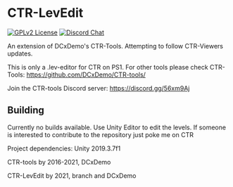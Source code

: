 # CTR-LevEdit

[![GPLv2 License](https://img.shields.io/badge/License-GPL%20v2-green.svg)](https://opensource.org/licenses/GPL-2.0)
[![Discord Chat](https://img.shields.io/discord/527135227546435584.svg)](https://discord.gg/56xm9Aj)

An extension of DCxDemo's CTR-Tools. Attempting to follow CTR-Viewers updates.

This is only a .lev-editor for CTR on PS1. For other tools please check CTR-Tools: https://github.com/DCxDemo/CTR-tools/

Join the CTR-tools Discord server: https://discord.gg/56xm9Aj

## Building
Currently no builds available. Use Unity Editor to edit the levels. If someone is interested to contribute to the repository just poke me on CTR

Project dependencies:
Unity 2019.3.7f1

CTR-tools by
2016-2021, DCxDemo

CTR-LevEdit by
2021, branch and DCxDemo
